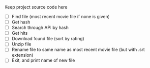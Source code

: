Keep project source code here

- [ ] Find file (most recent movie file if none is given)
- [ ] Get hash
- [ ] Search through API by hash
- [ ] Get hits
- [ ] Download found file (sort by rating)
- [ ] Unzip file
- [ ] Rename file to same name as most recent movie file (but with .srt extension)
- [ ] Exit, and print name of new file